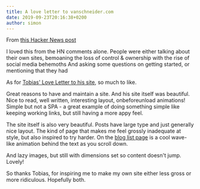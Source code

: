 ```yaml
---
title: A love letter to vanschneider.com
date: 2019-09-23T20:16:38+0200
author: simon
---
```


From [this Hacker News post](https://news.ycombinator.com/item?id=20998256)

I loved this from the HN comments alone.
People were either talking about their own sites, bemoaning the loss of control & ownership with the rise of social media behemoths
And asking some questions on getting started, or mentioning that they had 

As for [Tobias' Love Letter to his site](https://www.vanschneider.com/a-love-letter-to-personal-websites), so much to like.

Great reasons to have and maintain a site. And his site itself was beautiful. Nice to read, well written, interesting layout, onbeforeunload animations!
Simple but not a SPA - a great example of doing something simple like keeping working links, but still having a more appy feel.

The site itself is also very beautiful. Posts have large type and just generally nice layout. The kind of page that makes me feel grossly inadequate at style, but also inspired to try harder.
On the [blog list page](https://www.vanschneider.com/blog) is a cool wave-like animation behind the text as you scroll down.

And lazy images, but still with dimensions set so content doesn't jump. Lovely!

So thanks Tobias, for inspiring me to make my own site either less gross or more ridiculous. Hopefully both.
